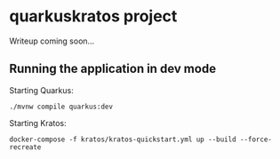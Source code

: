 # quarkuskratos project
Writeup coming soon...

## Running the application in dev mode

Starting Quarkus:

```shell script
./mvnw compile quarkus:dev
```

Starting Kratos:
```shell script
docker-compose -f kratos/kratos-quickstart.yml up --build --force-recreate
```